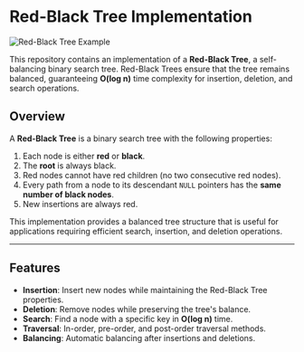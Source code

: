 # Red-Black Tree Implementation

![Red-Black Tree Example](https://upload.wikimedia.org/wikipedia/commons/6/66/Red-black_tree_example.svg)  

This repository contains an implementation of a **Red-Black Tree**, a self-balancing binary search tree. Red-Black Trees ensure that the tree remains balanced, guaranteeing **O(log n)** time complexity for insertion, deletion, and search operations.

## Overview

A **Red-Black Tree** is a binary search tree with the following properties:
1. Each node is either **red** or **black**.
2. The **root** is always black.
3. Red nodes cannot have red children (no two consecutive red nodes).
4. Every path from a node to its descendant `NULL` pointers has the **same number of black nodes**.
5. New insertions are always red.

This implementation provides a balanced tree structure that is useful for applications requiring efficient search, insertion, and deletion operations.

---

## Features

- **Insertion**: Insert new nodes while maintaining the Red-Black Tree properties.
- **Deletion**: Remove nodes while preserving the tree's balance.
- **Search**: Find a node with a specific key in **O(log n)** time.
- **Traversal**: In-order, pre-order, and post-order traversal methods.
- **Balancing**: Automatic balancing after insertions and deletions.

